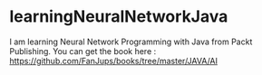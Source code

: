 # learningNeuralNetworkJava
I am learning Neural Network Programming with Java from Packt Publishing. You can get the book here : https://github.com/FanJups/books/tree/master/JAVA/AI
